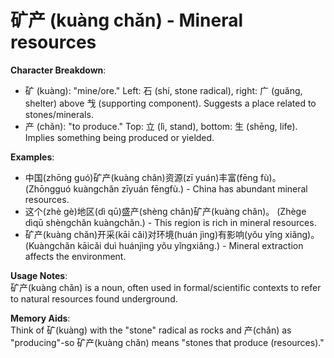 # **矿产 (kuàng chǎn) - Mineral resources**

**Character Breakdown**:  
- 矿 (kuàng): "mine/ore." Left: 石 (shí, stone radical), right: 广 (guǎng, shelter) above 𢦏 (supporting component). Suggests a place related to stones/minerals.  
- 产 (chǎn): "to produce." Top: 立 (lì, stand), bottom: 生 (shēng, life). Implies something being produced or yielded.

**Examples**:  
- 中国(zhōng guó)矿产(kuàng chǎn)资源(zī yuán)丰富(fēng fù)。 (Zhōngguó kuàngchǎn zīyuán fēngfù.) - China has abundant mineral resources.  
- 这个(zhè gè)地区(dì qū)盛产(shèng chǎn)矿产(kuàng chǎn)。 (Zhège dìqū shèngchǎn kuàngchǎn.) - This region is rich in mineral resources.  
- 矿产(kuàng chǎn)开采(kāi cǎi)对环境(huán jìng)有影响(yǒu yǐng xiǎng)。 (Kuàngchǎn kāicǎi duì huánjìng yǒu yǐngxiǎng.) - Mineral extraction affects the environment.

**Usage Notes**:  
矿产(kuàng chǎn) is a noun, often used in formal/scientific contexts to refer to natural resources found underground.

**Memory Aids**:  
Think of 矿(kuàng) with the "stone" radical as rocks and 产(chǎn) as "producing"-so 矿产(kuàng chǎn) means "stones that produce (resources)."